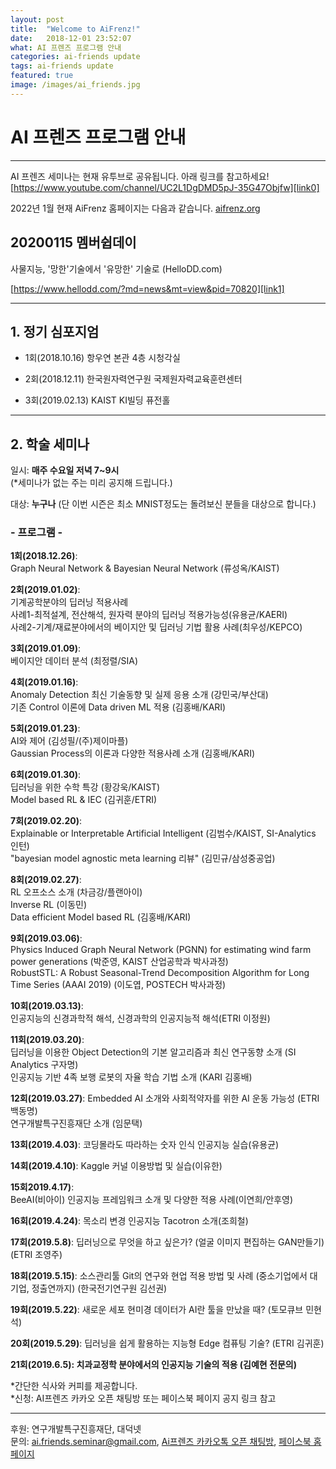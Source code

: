 ```yaml
---
layout: post
title:  "Welcome to AiFrenz!"
date:   2018-12-01 23:52:07
what: AI 프렌즈 프로그램 안내
categories: ai-friends update
tags: ai-friends update
featured: true
image: /images/ai_friends.jpg
---
```

# AI 프렌즈 프로그램 안내

***  
AI 프렌즈 세미나는 현재 유투브로 공유됩니다. 아래 링크를 참고하세요!  
[https://www.youtube.com/channel/UC2L1DgDMD5pJ-35G47Objfw][link0]  

2022년 1월 현재 AiFrenz 홈페이지는 다음과 같습니다.
[aifrenz.org][link2]

## 20200115 멤버쉽데이  

사물지능, '망한'기술에서 '유망한' 기술로 (HelloDD.com)   

[https://www.hellodd.com/?md=news&mt=view&pid=70820][link1]  

***


## 1. 정기 심포지엄

- 1회(2018.10.16) 항우연 본관 4층 시청각실  

- 2회(2018.12.11) 한국원자력연구원 국제원자력교육훈련센터  

- 3회(2019.02.13) KAIST KI빌딩 퓨전홀


***  

## 2. 학술 세미나  
일시: **매주 수요일 저녁 7~9시**  
(*세미나가 없는 주는 미리 공지해 드립니다.)  

대상: **누구나** (단 이번 시즌은 최소 MNIST정도는 돌려보신 분들을 대상으로 합니다.)  

### - **프로그램** - 
**1회(2018.12.26)**:  
Graph Neural Network & Bayesian Neural Network (류성옥/KAIST)  

**2회(2019.01.02)**:  
기계공학분야의 딥러닝 적용사례  
                 사례1-최적설계, 전산해석, 원자력 분야의 딥러닝 적용가능성(유용균/KAERI)  
                 사례2-기계/재료분야에서의 베이지안 및 딥러닝 기법 활용 사례(최우성/KEPCO)  
                 
**3회(2019.01.09)**:  
베이지안 데이터 분석 (최정렬/SIA)  

**4회(2019.01.16)**:  
Anomaly Detection 최신 기술동향 및 실제 응용 소개 (강민국/부산대)  
                 기존 Control 이론에 Data driven ML 적용 (김홍배/KARI)  
                 
**5회(2019.01.23)**:  
AI와 제어 (김성필/(주)제이마플)  
                 Gaussian Process의 이론과 다양한 적용사례 소개 (김홍배/KARI)  
                 
**6회(2019.01.30)**:  
딥러닝을 위한 수학 특강 (황강욱/KAIST)  
                 Model based RL & IEC (김귀훈/ETRI)  
                 
**7회(2019.02.20)**:  
Explainable or Interpretable Artificial Intelligent (김범수/KAIST, SI-Analytics 인턴)  
"bayesian model agnostic meta learning 리뷰" (김민규/삼성중공업)

**8회(2019.02.27)**:  
RL 오프소스 소개 (차금강/플랜아이)  
Inverse RL (이동민)  
Data efficient Model based RL (김홍배/KARI)  

**9회(2019.03.06)**:  
Physics Induced Graph Neural Network (PGNN) for estimating wind farm power generations (박준영, KAIST 산업공학과 박사과정)  
RobustSTL: A Robust Seasonal-Trend Decomposition Algorithm for Long Time Series (AAAI 2019) (이도엽, POSTECH 박사과정)  
         
**10회(2019.03.13)**:  
인공지능의 신경과학적 해석, 신경과학의 인공지능적 해석(ETRI 이정원)  

**11회(2019.03.20)**:  
딥러닝을 이용한 Object Detection의 기본 알고리즘과 최신 연구동향 소개 (SI Analytics 구자명)  
인공지능 기반 4족 보행 로봇의 자율 학습 기법 소개 (KARI 김홍배)

**12회(2019.03.27)**:
 Embedded AI 소개와 사회적약자를 위한 AI 운동 가능성 (ETRI 백동명)  
 연구개발특구진흥재단 소개 (임문택)  

**13회(2019.4.03)**:
  코딩몰라도 따라하는 숫자 인식 인공지능 실습(유용균)  

**14회(2019.4.10)**:
  Kaggle 커널 이용방법 및 실습(이유한)  
  
**15회2019.4.17)**:  
  BeeAI(비아이) 인공지능 프레임워크 소개 및 다양한 적용 사례(이연희/안후영)
  
**16회(2019.4.24)**:
  목소리 변경 인공지능 Tacotron 소개(조희철)  
  
**17회(2019.5.8)**:
  딥러닝으로 무엇을 하고 싶은가? (얼굴 이미지 편집하는 GAN만들기) (ETRI 조영주)  

**18회(2019.5.15)**:
  소스관리툴 Git의 연구와 현업 적용 방법 및 사례 (중소기업에서 대기업, 정출연까지) (한국전기연구원 김선권)    

**19회(2019.5.22)**:
  새로운 세포 현미경 데이터가 AI란 툴을 만났을 때? (토모큐브 민현석)  
  
**20회(2019.5.29)**:
  딥러닝을 쉽게 활용하는 지능형 Edge 컴퓨팅 기술?  (ETRI 김귀훈)  
  
**21회(2019.6.5):
  치과교정학 분야에서의 인공지능 기술의 적용 (김예현 전문의)**  


*간단한 식사와 커피를 제공합니다.  
*신청: AI프렌즈 카카오 오픈 채팅방 또는 페이스북 페이지 공지 링크 참고   


***

후원: 연구개발특구진흥재단, 대덕넷  
문의: ai.friends.seminar@gmail.com,
[Ai프렌즈 카카오톡 오픈 채팅방][kakao_ai],
[페이스북 홈페이지][facebook_ai]

[kakao_ai]:     https://open.kakao.com/o/ggewxi2
[facebook_ai]:  https://www.facebook.com/groups/aifriend/
[link1]: https://www.hellodd.com/?md=news&mt=view&pid=70820
[link0]: https://www.youtube.com/channel/UC2L1DgDMD5pJ-35G47Objfw
[link2]: aifrenz.org
